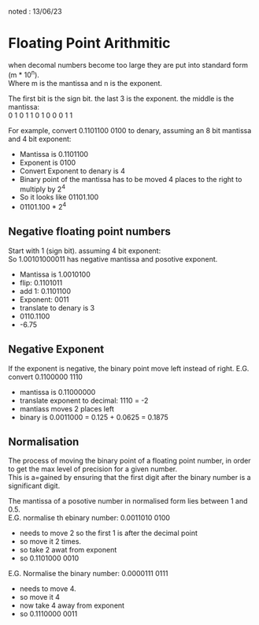 noted : 13/06/23

# Floating Point Arithmitic

when decomal numbers become too large they are put into standard form (m \* 10<sup>n</sup>).  
Where m is the mantissa and n is the exponent.

The first bit is the sign bit. the last 3 is the exponent. the middle is the mantissa:  
0 1 0 1 1 0 1 0 0 0 1 1

For example, convert 0.1101100 0100 to denary, assuming an 8 bit mantissa and 4 bit exponent:

-   Mantissa is 0.1101100
-   Exponent is 0100
-   Convert Exponent to denary is 4
-   Binary point of the mantissa has to be moved 4 places to the right to multiply by 2<sup>4</sup>
-   So it looks like 01101.100
-   01101.100 \* 2<sup>4</sup>

## Negative floating point numbers

Start with 1 (sign bit). assuming 4 bit exponent:  
So 1.00101000011 has negative mantissa and posotive exponent.

-   Mantissa is 1.0010100
-   flip: 0.1101011
-   add 1: 0.1101100
-   Exponent: 0011
-   translate to denary is 3
-   0110.1100
-   -6.75

## Negative Exponent

If the exponent is negative, the binary point move left instead of right.
E.G. convert 0.1100000 1110

-  mantissa is 0.11000000
-  translate exponent to decimal: 1110 = -2
-  mantiass moves 2 places left
- binary is 0.0011000 = 0.125 + 0.0625 = 0.1875

## Normalisation

The process of moving the binary point of a floating point number, in order to get the max level of precision for a given number.  
This is a=gained by ensuring that the first digit after the binary number is a significant digit.  
  
The mantissa of a posotive number in normalised form lies between 1 and 0.5.  
E.G. normalise th ebinary number: 0.0011010 0100
- needs to move 2 so the first 1 is after the decimal point
- so move it 2 times.
- so take 2 awat from exponent
- so 0.1101000 0010

E.G. Normalise the binary number: 0.0000111 0111
- needs to move 4.
- so move it 4
- now take 4 away from exponent
- so 0.1110000 0011